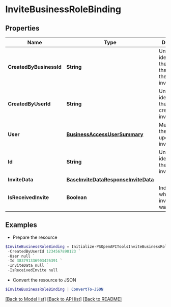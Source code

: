 # InviteBusinessRoleBinding
## Properties

Name | Type | Description | Notes
------------ | ------------- | ------------- | -------------
**CreatedByBusinessId** | **String** | Unique identifier for the business that created the invite/request. | [optional] 
**CreatedByUserId** | **String** | Unique identifier for the user that created the invite/request. | [optional] 
**User** | [**BusinessAccessUserSummary**](BusinessAccessUserSummary.md) | Metadata for the user that updated the invite/request. | [optional] 
**Id** | **String** | Unique identifier of the invite/request. | [optional] 
**InviteData** | [**BaseInviteDataResponseInviteData**](BaseInviteDataResponseInviteData.md) |  | [optional] 
**IsReceivedInvite** | **Boolean** | Indicates whether the invite/request was received. | [optional] 

## Examples

- Prepare the resource
```powershell
$InviteBusinessRoleBinding = Initialize-PSOpenAPIToolsInviteBusinessRoleBinding  -CreatedByBusinessId 1234567890123 `
 -CreatedByUserId 1234567890123 `
 -User null `
 -Id 383791336903426391 `
 -InviteData null `
 -IsReceivedInvite null
```

- Convert the resource to JSON
```powershell
$InviteBusinessRoleBinding | ConvertTo-JSON
```

[[Back to Model list]](../README.md#documentation-for-models) [[Back to API list]](../README.md#documentation-for-api-endpoints) [[Back to README]](../README.md)

